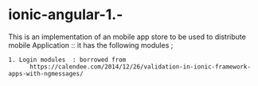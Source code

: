 # ionic-angular-1.-

This is an implementation of an mobile app store to be used to distribute mobile Application ::
 it has the following modules ;
 
    1. Login modules  : borrowed from  
          https://calendee.com/2014/12/26/validation-in-ionic-framework-apps-with-ngmessages/
